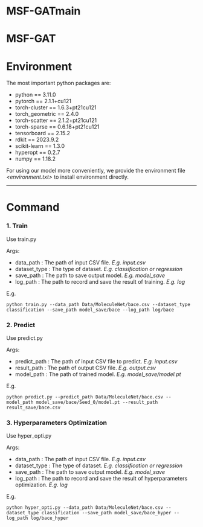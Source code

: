 # MSF-GATmain

# MSF-GAT

# **Environment**

The most important python packages are:
- python == 3.11.0
- pytorch == 2.1.1+cu121
- torch-cluster == 1.6.3+pt21cu121
- torch_geometric == 2.4.0
- torch-scatter == 2.1.2+pt21cu121
- torch-sparse == 0.6.18+pt21cu121
- tensorboard == 2.15.2
- rdkit == 2023.9.2
- scikit-learn == 1.3.0
- hyperopt == 0.2.7
- numpy == 1.18.2

For using our model more conveniently, we provide the environment file *<environment.txt>* to install environment directly.


---
# **Command**

### **1. Train**
Use train.py

Args:
  - data_path : The path of input CSV file. *E.g. input.csv*
  - dataset_type : The type of dataset. *E.g. classification  or  regression*
  - save_path : The path to save output model. *E.g. model_save*
  - log_path : The path to record and save the result of training. *E.g. log*

E.g.

`python train.py --data_path Data/MoleculeNet/bace.csv --dataset_type classification --save_path model_save/bace --log_path log/bace`

### **2. Predict**
Use predict.py

Args:
  - predict_path : The path of input CSV file to predict. *E.g. input.csv*
  - result_path : The path of output CSV file. *E.g. output.csv*
  - model_path : The path of trained model. *E.g. model_save/model.pt*

E.g.

`python predict.py --predict_path Data/MoleculeNet/bace.csv --model_path model_save/bace/Seed_0/model.pt --result_path result_save/bace.csv`

### **3. Hyperparameters Optimization**
Use hyper_opti.py

Args:
  - data_path : The path of input CSV file. *E.g. input.csv*
  - dataset_type : The type of dataset. *E.g. classification  or  regression*
  - save_path : The path to save output model. *E.g. model_save*
  - log_path : The path to record and save the result of hyperparameters optimization. *E.g. log*

E.g.

`python hyper_opti.py --data_path Data/MoleculeNet/bace.csv --dataset_type classification --save_path model_save/bace_hyper --log_path log/bace_hyper`


